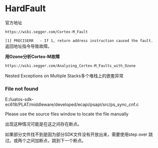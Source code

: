 # HardFault

官方地址

```html
https://wiki.segger.com/Cortex-M_Fault
```

`[1] PRECISERR   - If 1, return address instruction caused the fault.`  返回地址指令导致故障。

**用Ozone分析Cortex-M故障**

```html
https://wiki.segger.com/Analyzing_Cortex-M_Faults_with_Ozone
```

Nested Exceptions on Multiple Stacks多个堆栈上的嵌套异常

### File not found

E:/luatos-sdk-ec618/PLAT/middleware/developed/ecapi/psapi/src/ps_sync_cnf.c

Please use the source files window to locate the file manually

出现这种情况可能是在这之间存在断点。

如果部分文件找不到是因为部分SDK文件没有开放出来，需要使用step over 跳过。或两个之间加断点，跳到下一个断点。